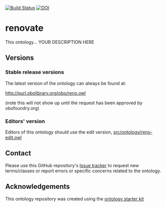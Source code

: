[![Build Status](https://travis-ci.org/xxxgao/renovate.svg?branch=master)](https://travis-ci.org/xxxgao/renovate)
[![DOI](https://zenodo.org/badge/13996/xxxgao/renovate.svg)](https://zenodo.org/badge/latestdoi/13996/xxxgao/renovate)

# renovate

This ontology... YOUR DESCRIPTION HERE

## Versions

### Stable release versions

The latest version of the ontology can always be found at:

http://purl.obolibrary.org/obo/reno.owl

(note this will not show up until the request has been approved by obofoundry.org)

### Editors' version

Editors of this ontology should use the edit version, [src/ontology/reno-edit.owl](src/ontology/reno-edit.owl)

## Contact

Please use this GitHub repository's [Issue tracker](https://github.com/xxxgao/renovate/issues) to request new terms/classes or report errors or specific concerns related to the ontology.

## Acknowledgements

This ontology repository was created using the [ontology starter kit](https://github.com/INCATools/ontology-starter-kit)
